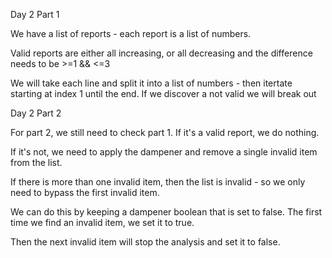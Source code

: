 Day 2 Part 1

We have a list of reports - each report is a list of numbers.

Valid reports are either all increasing, or all decreasing and the difference needs to be >=1 && <=3

We will take each line and split it into a list of numbers - then itertate starting at index 1 until the end.  If we discover a not valid we will break out



Day 2 Part 2

For part 2, we still need to check part 1.  If it's a valid report, we do nothing.

If it's not, we need to apply the dampener and remove a single invalid item from the list.

If there is more than one invalid item, then the list is invalid - so we only need to bypass the first invalid item.

We can do this by keeping a dampener boolean that is set to false.  The first time we find an invalid item, we set it to true.

Then the next invalid item will stop the analysis and set it to false.